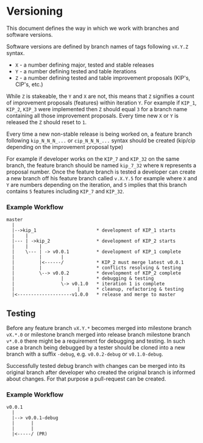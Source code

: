 # Versioning 

This document defines the way in which we work with branches and software versions.

Software versions are defined by branch names of tags following `vX.Y.Z` syntax.
* `X` - a number defining major, tested and stable releases
* `Y` - a number defining tested and table iterations
* `Z` - a number defining tested and table improvement proposals (KIP's, CIP's, etc.)

While `Z` is stakeable, the `Y` and `X` are not, this means that `Z` signifies a count of improvement proposals (features) within iteration `Y`.
For example if `KIP_1`, `KIP_2`, `KIP_3` were implemented then `Z` should equal `3` for a branch name containing all those improvement proposals. 
Every time new `X` or `Y` is released the `Z` should reset to `1`.

Every time a new non-stable release is being worked on, a feature branch following `kip_N_N_N_...` or `cip_N_N_N_...` syntax should be created (kip/cip depending on the improvement proposal type)

For example if developer works on the `KIP_7` and `KIP_32` on the same branch, the feature branch should be named `kip_7_32` where `N` represents a proposal number. Once the feature branch is tested a developer can create a new branch off his feature branch called `v.X.Y.5` for example where `X` and `Y` are numbers depending on the iteration, and `5` implies that this branch contains `5` features including `KIP_7` and `KIP_32`.


### Example Workflow

```
master
  |
  |-->kip_1                      * development of KIP_1 starts
  |    |                         
  |--- | ->kip_2                 * development of KIP_2 starts
  |    |    |                    
  |    \--- | -> v0.0.1          * development of KIP_1 complete
  |         |       |            
  |         |<------/            * KIP_2 must merge latest v0.0.1
  |         |                    * conflicts resolving & testing
  |         \--> v0.0.2          * development of KIP_2 complete
  |                 |            * debugging & testing
  |                 \-> v0.1.0   * iteration 1 is complete
  |                       |      * cleanup, refactoring & testing
  |<--------------------v1.0.0   * release and merge to master
```

## Testing 

Before any feature branch `vX.Y.*` becomes merged into milestone branch `vX.*.0` or milestone branch merged into release branch milestone branch `v*.0.0` there might be a requirement for debugging and testing. In such case a branch being debugged by a tester should be cloned into a new branch with a suffix `-debug`, e.g. `v0.0.2-debug` or `v0.1.0-debug`.

Successfully tested debug branch with changes can be merged into its original branch after developer who created the original branch is informed about changes. For that purpose a pull-request can be created.

### Example Workflow

```
v0.0.1
  |
  |--> v0.0.1-debug
  |      |
  |      |
  |<-----/ (PR)
```